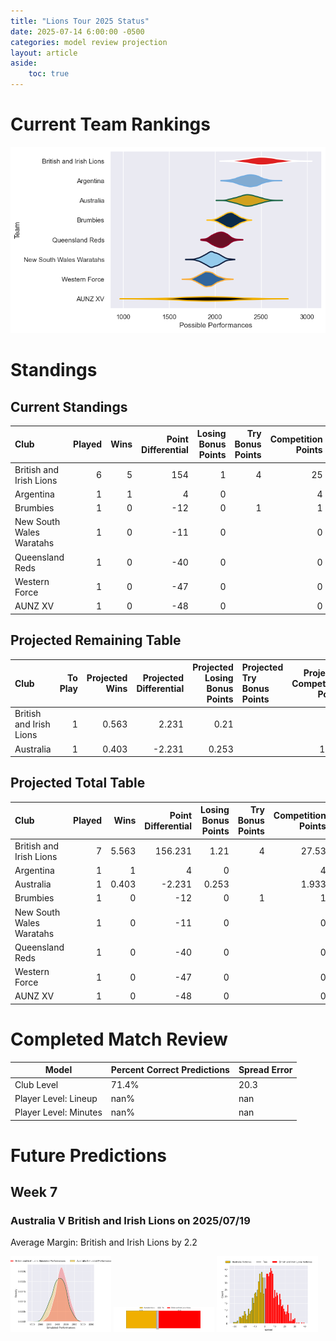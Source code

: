 ```yaml
---  
title: "Lions Tour 2025 Status"  
date: 2025-07-14 6:00:00 -0500  
categories: model review projection  
layout: article  
aside:  
    toc: true  
---
```

# Current Team Rankings


![Club Rankings](plots/rankings_Lions_Tour_2025.png)
# Standings

## Current Standings


| Club                     |   Played |   Wins |   Point Differential |   Losing Bonus Points |   Try Bonus Points |   Competition Points |
|:-------------------------|---------:|-------:|---------------------:|----------------------:|-------------------:|---------------------:|
| British and Irish Lions  |        6 |      5 |                  154 |                     1 |                  4 |                   25 |
| Argentina                |        1 |      1 |                    4 |                     0 |                    |                    4 |
| Brumbies                 |        1 |      0 |                  -12 |                     0 |                  1 |                    1 |
| New South Wales Waratahs |        1 |      0 |                  -11 |                     0 |                    |                    0 |
| Queensland Reds          |        1 |      0 |                  -40 |                     0 |                    |                    0 |
| Western Force            |        1 |      0 |                  -47 |                     0 |                    |                    0 |
| AUNZ XV                  |        1 |      0 |                  -48 |                     0 |                    |                    0 |



## Projected Remaining Table


| Club                    |   To Play |   Projected Wins |   Projected Differential |   Projected Losing Bonus Points | Projected Try Bonus Points   |   Projected Competition Points |
|:------------------------|----------:|-----------------:|-------------------------:|--------------------------------:|:-----------------------------|-------------------------------:|
| British and Irish Lions |         1 |            0.563 |                    2.231 |                           0.21  |                              |                          2.53  |
| Australia               |         1 |            0.403 |                   -2.231 |                           0.253 |                              |                          1.933 |



## Projected Total Table


| Club                     |   Played |   Wins |   Point Differential |   Losing Bonus Points |   Try Bonus Points |   Competition Points |
|:-------------------------|---------:|-------:|---------------------:|----------------------:|-------------------:|---------------------:|
| British and Irish Lions  |        7 |  5.563 |              156.231 |                 1.21  |                  4 |               27.53  |
| Argentina                |        1 |  1     |                4     |                 0     |                    |                4     |
| Australia                |        1 |  0.403 |               -2.231 |                 0.253 |                    |                1.933 |
| Brumbies                 |        1 |  0     |              -12     |                 0     |                  1 |                1     |
| New South Wales Waratahs |        1 |  0     |              -11     |                 0     |                    |                0     |
| Queensland Reds          |        1 |  0     |              -40     |                 0     |                    |                0     |
| Western Force            |        1 |  0     |              -47     |                 0     |                    |                0     |
| AUNZ XV                  |        1 |  0     |              -48     |                 0     |                    |                0     |



# Completed Match Review


| Model | Percent Correct Predictions | Spread Error |
| ------ | ------ | ------ |
| Club Level | 71.4% | 20.3 |
| Player Level: Lineup | nan% | nan |
| Player Level: Minutes | nan% | nan |


# Future Predictions

## Week 7

### Australia V British and Irish Lions on 2025/07/19


Average Margin: British and Irish Lions by 2.2

<p float="left">
<img src="plots\2025-07-19-Australia_V_BritishandIrishLions_performances.png" width="32%" />
<img src="plots\2025-07-19-Australia_V_BritishandIrishLions_resultbar.png" width="32%" />
<img src="plots\2025-07-19-Australia_V_BritishandIrishLions_spreads.png" width="32%" />
</p>
